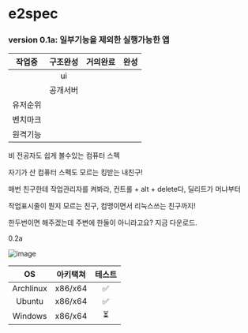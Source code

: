 # e2spec

### version 0.1a: 일부기능을 제외한 실행가능한 앱

|작업중|구조완성|거의완료|완성|
|:----:|:-------:|:------:|:------:|
||ui|
||공개서버|
|유저순위|
|벤치마크|
|원격기능|

비 전공자도 쉽게 볼수있는 컴퓨터 스펙

자기가 산 컴퓨터 스펙도 모르는 킹받는 내친구!

매번 친구한테 작업관리자를 켜봐라, 컨트롤 + alt + delete다, 딜리트가 머냐부터

작업표시줄이 뭔지 모르는 친구, 컴맹이면서 리눅스쓰는 친구까지!

한두번이면 해주겠는데 주변에 한둘이 아니라고요? 지금 다운로드.

0.2a

![image](https://github.com/user-attachments/assets/308e645f-831e-4cb7-970a-48c2ecbc6446)

|OS|아키택쳐|테스트|
|:----:|:-------:|:-----:|
|Archlinux|x86/x64|✅|
|Ubuntu|x86/x64|✅|
|Windows|x86/x64|⏳|
